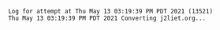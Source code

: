         Log for attempt at Thu May 13 03:19:39 PM PDT 2021 (13521)
        Thu May 13 03:19:39 PM PDT 2021 Converting j2liet.org...
